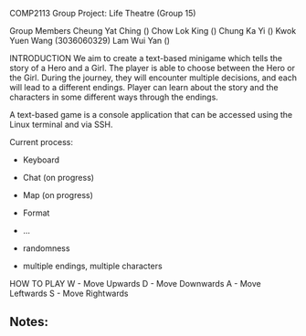 COMP2113 Group Project: Life Theatre (Group 15)

Group Members
Cheung Yat Ching ()
Chow Lok King ()
Chung Ka Yi ()
Kwok Yuen Wang (3036060329)
Lam Wui Yan ()

INTRODUCTION
We aim to create a text-based minigame which tells the story of a Hero and a Girl. The player is able to choose between the Hero or the Girl. During the journey, they will encounter multiple decisions, and each will lead to a different endings. Player can learn about the story and the characters in some different ways through the endings.

A text-based game is a console application that can be accessed using the Linux terminal and via SSH.

Current process:
- Keyboard
- Chat (on progress)
- Map (on progress)
- Format
- ...

- randomness
- multiple endings, multiple characters

HOW TO PLAY
W - Move Upwards
D - Move Downwards
A - Move Leftwards
S - Move Rightwards


Notes:
- 
